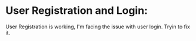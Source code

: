 # User Registration and Login:

User Registration is working, I'm facing the issue with user login.
Tryin to fix it.